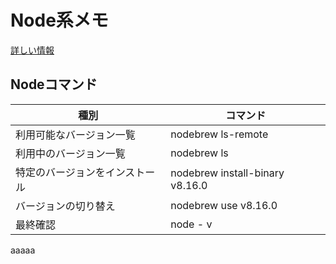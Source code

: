 
# Node系メモ
[詳しい情報](https://qiita.com/k3ntar0/items/322e668468716641aa5c)

## Nodeコマンド

| 種別                           | コマンド                        |
| ------------------------------ | ------------------------------- |
| 利用可能なバージョン一覧       | nodebrew ls-remote              |
| 利用中のバージョン一覧         | nodebrew ls                     |
| 特定のバージョンをインストール | nodebrew install-binary v8.16.0 |
| バージョンの切り替え           | nodebrew use v8.16.0            |
| 最終確認                       | node - v                        |


aaaaa

